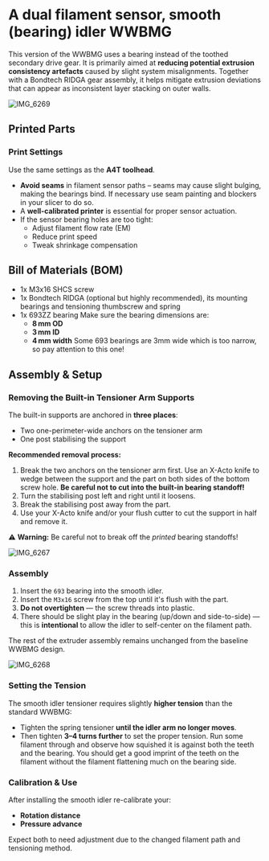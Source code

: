 # A dual filament sensor, smooth (bearing) idler WWBMG

This version of the WWBMG uses a bearing instead of the toothed secondary drive gear. It is primarily aimed at **reducing potential extrusion consistency artefacts** caused by slight system misalignments. Together with a Bondtech RIDGA gear assembly, it helps mitigate extrusion deviations that can appear as inconsistent layer stacking on outer walls.

![IMG_6269](https://github.com/user-attachments/assets/c03596f7-6137-4dd8-81d7-a0ae45402238)


## Printed Parts

### Print Settings

Use the same settings as the **A4T toolhead**.

- **Avoid seams** in filament sensor paths – seams may cause slight bulging, making the bearings bind. If necessary use seam painting and blockers in your slicer to do so.
- A **well-calibrated printer** is essential for proper sensor actuation.
- If the sensor bearing holes are too tight:
  - Adjust filament flow rate (EM)
  - Reduce print speed
  - Tweak shrinkage compensation


## Bill of Materials (BOM)

- 1x M3x16 SHCS screw
- 1x Bondtech RIDGA (optional but highly recommended), its mounting bearings and tensioning thumbscrew and spring
- 1x 693ZZ bearing
  Make sure the bearing dimensions are:
  - **8 mm OD**
  - **3 mm ID**
  - **4 mm width** Some 693 bearings are 3mm wide which is too narrow, so pay attention to this one!


## Assembly & Setup

### Removing the Built-in Tensioner Arm Supports

The built-in supports are anchored in **three places**:
- Two one-perimeter-wide anchors on the tensioner arm
- One post stabilising the support

**Recommended removal process:**
1. Break the two anchors on the tensioner arm first. Use an X-Acto knife to wedge between the support and the part on both sides of the bottom screw hole. **Be careful not to cut into the built-in bearing standoff!**
2. Turn the stabilising post left and right until it loosens.
3. Break the stabilising post away from the part.
4. Use your X-Acto knife and/or your flush cutter to cut the support in half and remove it.

⚠️ **Warning:** Be careful not to break off the *printed* bearing standoffs!

![IMG_6267](https://github.com/user-attachments/assets/30d1a09b-187c-461d-9364-0b56dbf5f044)


### Assembly

1. Insert the `693` bearing into the smooth idler.
2. Insert the `M3x16` screw from the top until it's flush with the part.
3. **Do not overtighten** — the screw threads into plastic.
4. There should be slight play in the bearing (up/down and side-to-side) — this is **intentional** to allow the idler to self-center on the filament path.

The rest of the extruder assembly remains unchanged from the baseline WWBMG design.

![IMG_6268](https://github.com/user-attachments/assets/87bba57e-211b-48a9-8bc9-223df750efe3)


### Setting the Tension

The smooth idler tensioner requires slightly **higher tension** than the standard WWBMG:

- Tighten the spring tensioner **until the idler arm no longer moves**.
- Then tighten **3–4 turns further** to set the proper tension. Run some filament through and observe how squished it is against both the teeth and the bearing. You should get a good imprint of the teeth on the filament without the filament flattening much on the bearing side.


### Calibration & Use

After installing the smooth idler re-calibrate your:
  - **Rotation distance**
  - **Pressure advance**

Expect both to need adjustment due to the changed filament path and tensioning method.

